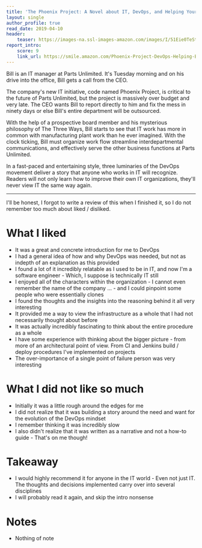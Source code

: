 ```yaml
---
title: 'The Phoenix Project: A Novel about IT, DevOps, and Helping Your Business Win by Gene Kim'
layout: single
author_profile: true
read_date: 2019-04-10
header:
    teaser: https://images-na.ssl-images-amazon.com/images/I/51Eie0TeStL._SX333_BO1,204,203,200_.jpg
report_intro:
    score: 9
    link_url: https://smile.amazon.com/Phoenix-Project-DevOps-Helping-Business/dp/0988262592
---
```


Bill is an IT manager at Parts Unlimited. It's Tuesday morning and on his drive into the office, Bill gets a call from the CEO. 

The company's new IT initiative, code named Phoenix Project, is critical to the future of Parts Unlimited, but the project is massively over budget and very late. The CEO wants Bill to report directly to him and fix the mess in ninety days or else Bill's entire department will be outsourced. 

With the help of a prospective board member and his mysterious philosophy of The Three Ways, Bill starts to see that IT work has more in common with manufacturing plant work than he ever imagined. With the clock ticking, Bill must organize work flow streamline interdepartmental communications, and effectively serve the other business functions at Parts Unlimited. 

In a fast-paced and entertaining style, three luminaries of the DevOps movement deliver a story that anyone who works in IT will recognize. Readers will not only learn how to improve their own IT organizations, they'll never view IT the same way again.

<div style="clear: both;"></div>

<!--more-->

---

I'll be honest, I forgot to write a review of this when I finished it, so I do not remember too much about liked / disliked. 

# What I liked
* It was a great and concrete introduction for me to DevOps
* I had a general idea of how and why DevOps was needed, but not as indepth of an explanation as this provided
* I found a lot of it incredibly relatable as I used to be in IT, and now I'm a software engineer - Which, I suppose is technically IT still
* I enjoyed all of the characters within the organization - I cannot even remember the name of the company ... - and I could pinpoint some people who were essentially clones
* I found the thoughts and the insights into the reasoning behind it all very interesting
* It provided me a way to view the infrastructure as a whole that I had not necessarily thought about before
* It was actually incredibly fascinating to think about the entire procedure as a whole
* I have some experience with thinking about the bigger picture - from more of an architectural point of view. From CI and Jenkins build / deploy procedures I've implemented on projects
* The over-importance of a single point of failure person was very interesting

# What I did not like so much
* Initially it was a little rough around the edges for me
* I did not realize that it was building a story around the need and want for the evolution of the DevOps mindset
* I remember thinking it was incredibly slow
* I also didn't realize that it was written as a narrative and not a how-to guide - That's on me though!

# Takeaway
* I would highly recommend it for anyone in the IT world - Even not just IT. The thoughts and decisions implemented carry over into several disciplines
* I will probably read it again, and skip the intro nonsense

# Notes
* Nothing of note